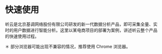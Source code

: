 # 快速使用

听云是北京基调网络股份有限公司研发的新一代数据分析产品，即可采集全量、实时的用户数据进行智能分析。这里以某电商项目的部署为案例，讲述听云整个产品的快速使用过程。

＊ 部分浏览器可能出现不兼容的情况，推荐使用 Chrome 浏览器。
